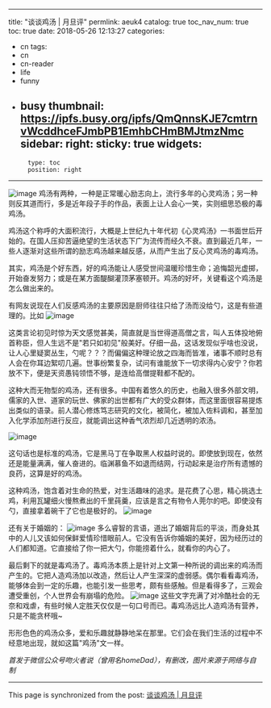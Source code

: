 
---
title: "谈谈鸡汤 | 月旦评"
permlink: aeuk4
catalog: true
toc_nav_num: true
toc: true
date: 2018-05-26 12:13:27
categories:
- cn
tags:
- cn
- cn-reader
- life
- funny
- busy
thumbnail: https://ipfs.busy.org/ipfs/QmQnnsKJE7cmtrnvWcddhceFJmbPB1EmhbCHmBMJtmzNmc
sidebar:
    right:
        sticky: true
widgets:
    -
        type: toc
        position: right
---


![image](https://ipfs.busy.org/ipfs/QmQnnsKJE7cmtrnvWcddhceFJmbPB1EmhbCHmBMJtmzNmc)
鸡汤有两种，一种是正常暖心励志向上，流行多年的心灵鸡汤；另一种则反其道而行，多是近年段子手的作品，表面上让人会心一笑，实则细思恐极的毒鸡汤。

鸡汤这个称呼的大面积流行，大概是上世纪九十年代初《心灵鸡汤》一书面世后开始的。在国人压抑苦逼绝望的生活状态下广为流传而经久不衰。直到最近几年，一些人逐渐对这些所谓的励志鸡汤越来越反感，从而产生出了反心灵鸡汤的毒鸡汤。

其实，鸡汤是个好东西，好的鸡汤能让人感受世间温暖珍惜生命；追悔韶光虚掷，开始奋发努力；或是在某方面醍醐灌顶茅塞顿开。鸡汤的好坏，关键看这个鸡汤是怎么做出来的。

有网友说现在人们反感鸡汤的主要原因是厨师往往只给了汤而没给勺，这是有些道理的。比如
![image](https://ipfs.busy.org/ipfs/Qma5dzVsuSTdfu4PuUYxPCv5K5UqNfF48VQ7zU9nQAF9zk)

这类言论初见时惊为天文感觉甚美，简直就是当世得道高僧之言，叫人五体投地俯首称臣，但人生远不是"若只如初见"般美好。仔细一品，这话发现似乎啥也没说，让人心里疑窦丛生，勺呢？？？而偏偏这种理论放之四海而皆准，诸事不顺时总有人会在你耳边絮叨几遍。世事纷繁复杂，试问有谁能放下一切求得内心安宁？你若放不下，便是天资愚钝领悟不够，是连给高僧提鞋都不配的。

这种大而无物型的鸡汤，还有很多。中国有着悠久的历史，也融入很多外部文明，儒家的入世、道家的玩世、佛家的出世都有广大的受众群体，而这里面很容易提炼出类似的语录。前人潜心修炼笃志研究的文化，被简化，被加入佐料调和，甚至加入化学添加剂进行反应，就能调出这种香气浓烈却几近透明的浓汤。

![image](https://ipfs.busy.org/ipfs/QmaowF7MZV1JhAtkoHCtMsJLXvFP7nK54hvFveLFRghWbK)

这句话也是标准的鸡汤，它是黑马丁在争取黑人权益时说的。即使放到现在，依然还是能量满满，催人奋进的。临渊慕鱼不如退而结网，行动起来是治疗所有遗憾的良药，这算是好的鸡汤。

这种鸡汤，饱含着对生命的热爱，对生活趣味的追求。是花费了心思，精心挑选土鸡，利用瓦罐细火慢熬煮出的千里莼羹，应该是言之有物令人莞尔的吧。即使没有勺，直接拿着碗干了它也是极好的。
![image](https://ipfs.busy.org/ipfs/QmP8yQwRDkFyYqoLEPijjMs82XR5rV5dmG97zxt7fAnWmS)

还有关于婚姻的：
![image](https://ipfs.busy.org/ipfs/QmPeuEuCNvEkDu6TdMm5vKWU6bZXk6DkZ8dF8MqmMj5hsr)
多么睿智的言语，道出了婚姻背后的平淡，而身处其中的人儿又该如何保鲜爱情珍惜眼前人。它没有告诉你婚姻的美好，因为经历过的人们都知道。它直接给了你一把大勺，你能捞着什么，就看你的内心了。

最后剩下的就是毒鸡汤了。毒鸡汤本质上是针对上文第一种所说的调出来的鸡汤而产生的。它把人造鸡汤加以改造，然后让人产生深深的虚弱感。偶尔看看毒鸡汤，能够体会到一定的乐趣，也能引发一些思考，颇有些感触。但是看得多了，三观会遭受重创，个人世界会有崩塌的危险。
![image](https://ipfs.busy.org/ipfs/QmZMknP5vrWtFWUYJJuYVVaqVCjLohymyFgXMGXVoN5bK4)
这些文字充满了对冷酷社会的无奈和戏虐，有些时候人定胜天仅仅是一句口号而已。毒鸡汤远比人造鸡汤有营养，只是不能贪杯哦~

形形色色的鸡汤众多，爱和乐趣就静静地呆在那里。它们会在我们生活的过程中不经意地出现，就如这篇"鸡汤"文一样。

*首发于微信公众号吻火者说（曾用名homeDad），有删改，图片来源于网络与自制*

- - -

This page is synchronized from the post: [谈谈鸡汤 | 月旦评](https://steemit.com/@julian2013/aeuk4)
